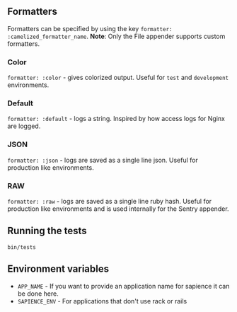 ## Formatters

Formatters can be specified by using the key `formatter: :camelized_formatter_name`. **Note**: Only the File appender supports custom formatters.

### Color

`formatter: :color` - gives colorized output. Useful for `test` and `development` environments.

### Default

`formatter: :default` - logs a string. Inspired by how access logs for Nginx are logged.

### JSON

`formatter: :json` - logs are saved as a single line json. Useful for production like environments.

### RAW

`formatter: :raw` - logs are saved as a single line ruby hash. Useful for production like environments and is used internally for the Sentry appender.

## Running the tests

`bin/tests`

## Environment variables

- `APP_NAME` - If you want to provide an application name for sapience it can be done here.
- `SAPIENCE_ENV` - For applications that don't use rack or rails
